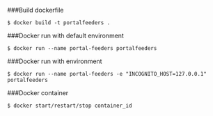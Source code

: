 ###Build dockerfile
```
$ docker build -t portalfeeders . 
```

###Docker run with default environment
```
$ docker run --name portal-feeders portalfeeders 
```

###Docker run with environment
```
$ docker run --name portal-feeders -e "INCOGNITO_HOST=127.0.0.1" portalfeeders
```

###Docker container
```
$ docker start/restart/stop container_id
```